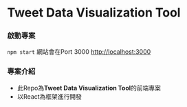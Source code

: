 # Tweet Data Visualization Tool

### 啟動專案

`npm start`
網站會在Port 3000 [http://localhost:3000](http://localhost:3000) 

### 專案介紹

- 此Repo為**Tweet Data Visualization Tool**的前端專案
- 以React為框架進行開發
